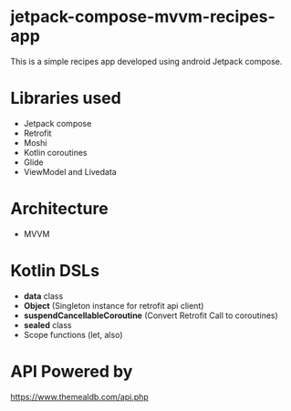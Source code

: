 # jetpack-compose-mvvm-recipes-app
This is a simple recipes app developed using android Jetpack compose.

# Libraries used
- Jetpack compose
- Retrofit
- Moshi
- Kotlin coroutines
- Glide
- ViewModel and Livedata

# Architecture
- MVVM

# Kotlin DSLs
- **data** class
- **Object** (Singleton instance for retrofit api client)
- **suspendCancellableCoroutine** (Convert Retrofit Call to coroutines)
- **sealed** class
- Scope functions (let, also)

# API Powered by
https://www.themealdb.com/api.php
